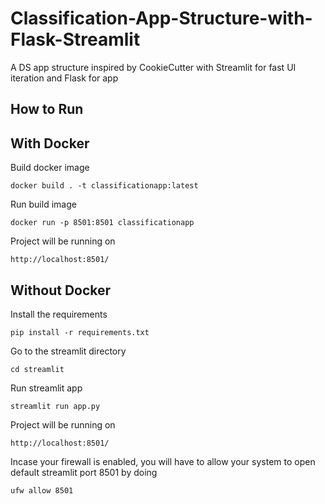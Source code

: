 # Classification-App-Structure-with-Flask-Streamlit
A DS app structure inspired by CookieCutter with Streamlit for fast UI iteration and Flask for app

## How to Run

## With Docker
Build docker image
```
docker build . -t classificationapp:latest
```
Run build image
```
docker run -p 8501:8501 classificationapp
```
Project will be running on
```
http://localhost:8501/
```

## Without Docker
Install the requirements
```
pip install -r requirements.txt
```
Go to the streamlit directory
```
cd streamlit
```
Run streamlit app
```
streamlit run app.py
```
Project will be running on
```
http://localhost:8501/
```
Incase your firewall is enabled, you will have to allow your system to open default streamlit port 8501 by doing
```
ufw allow 8501
```

